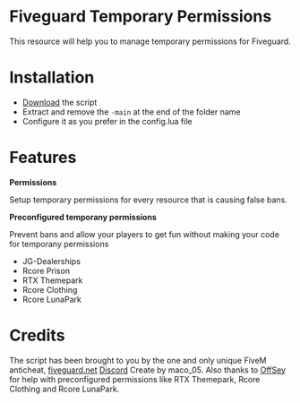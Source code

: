 # Fiveguard Temporary Permissions

This resource will help you to manage temporary permissions for Fiveguard.

# Installation

- [Download](https://github.com/maco05/fiveguard_temporary_permissions/archive/refs/heads/main.zip) the script
- Extract and remove the ```-main``` at the end of the folder name
- Configure it as you prefer in the config.lua file

# Features

**Permissions**

Setup temporary permissions for every resource that is causing false bans.

**Preconfigured temporany permissions**

Prevent bans and allow your players to get fun without making your code for temporany permissions

- JG-Dealerships
- Rcore Prison
- RTX Themepark
- Rcore Clothing
- Rcore LunaPark

# Credits

The script has been brought to you by the one and only unique FiveM anticheat, [fiveguard.net](https://fiveguard.net/) [Discord](https://www.discord.gg/fiveguard) Create by maco_05. Also thanks to [OffSey](https://github.com/OffSey/) for help with preconfigured permissions like RTX Themepark, Rcore Clothing and Rcore LunaPark.

